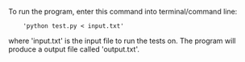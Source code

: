 To run the program, enter this command into terminal/command line:

		'python test.py < input.txt'

where 'input.txt' is the input file to run the tests on.
The program will produce a output file called 'output.txt'.